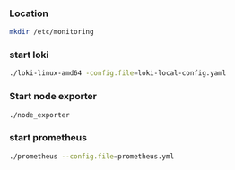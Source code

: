 ### Location

```sh
mkdir /etc/monitoring
```

### start loki 
```sh
./loki-linux-amd64 -config.file=loki-local-config.yaml
```

### Start node exporter
```sh
./node_exporter
```

### start prometheus
```sh
./prometheus --config.file=prometheus.yml
```